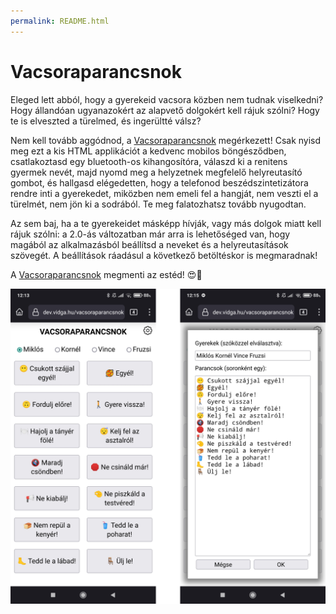 ```yaml
---
permalink: README.html
---
```


# Vacsoraparancsnok

Eleged lett abból, hogy a gyerekeid vacsora közben nem tudnak viselkedni? Hogy
állandóan ugyanazokért az alapvető dolgokért kell rájuk szólni? Hogy te is
elveszted a türelmed, és ingerültté válsz?

Nem kell tovább aggódnod, a [Vacsoraparancsnok][] megérkezett! Csak nyisd meg ezt a
kis HTML applikációt a kedvenc mobilos böngésződben, csatlakoztasd egy
bluetooth-os kihangosítóra, válaszd ki a renitens gyermek nevét, majd nyomd meg
a helyzetnek megfelelő helyreutasító gombot, és hallgasd elégedetten, hogy a
telefonod beszédszintetizátora rendre inti a gyerekedet, miközben nem emeli fel
a hangját, nem veszti el a türelmét, nem jön ki a sodrából. Te meg falatozhatsz
tovább nyugodtan.

Az sem baj, ha a te gyerekeidet másképp hívják, vagy más dolgok miatt kell rájuk
szólni: a 2.0-ás változatban már arra is lehetőséged van, hogy magából az
alkalmazásból beállítsd a neveket és a helyreutasítások szövegét. A beállítások
ráadásul a következő betöltéskor is megmaradnak!

A [Vacsoraparancsnok][] megmenti az estéd! 😍🥐

<img src="screenshots.png" width="700" style="display:block; margin: 10px auto;">

[Vacsoraparancsnok]: https://dhanak.github.io/vacsoraparancsnok
